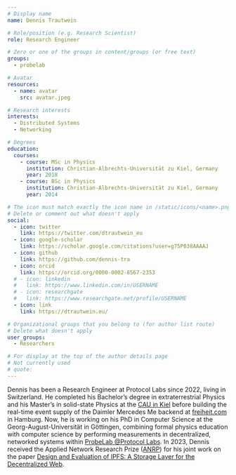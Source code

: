 ```yaml
---
# Display name
name: Dennis Trautwein

# Role/position (e.g. Research Scientist)
role: Research Engineer

# Zero or one of the groups in content/groups (or free text)
groups:
  - probelab

# Avatar
resources:
  - name: avatar
    src: avatar.jpeg

# Research interests
interests:
  - Distributed Systems
  - Networking

# Degrees
education:
  courses:
    - course: MSc in Physics
      institution: Christian-Albrechts-Universität zu Kiel, Germany
      year: 2018
    - course: BSc in Physics
      institution: Christian-Albrechts-Universität zu Kiel, Germany
      year: 2014

# The icon must match exactly the icon name in /static/icons/<name>.png
# Delete or comment out what doesn't apply
social:
  - icon: twitter
    link: https://twitter.com/dtrautwein_eu
  - icon: google-scholar
    link: https://scholar.google.com/citations?user=g75P038AAAAJ
  - icon: github
    link: https://github.com/dennis-tra
  - icon: orcid
    link: https://orcid.org/0000-0002-8567-2353
  # - icon: linkedin
  #   link: https://www.linkedin.com/in/USERNAME
  # - icon: researchgate
  #   link: https://www.researchgate.net/profile/USERNAME
  - icon: link
    link: https://dtrautwein.eu/

# Organizational groups that you belong to (for author list route)
# Delete what doesn't apply
user_groups:
  - Researchers

# For display at the top of the author details page
# Not currently used
# quote:
---
```


Dennis has been a Research Engineer at Protocol Labs since 2022, living in Switzerland. He completed his Bachelor’s degree in extraterrestrial Physics and his Master’s in solid-state Physics at the [CAU in Kiel](https://www.uni-kiel.de/) before building the real-time event supply of the Daimler Mercedes Me backend at [freiheit.com](https://freiheit.com/) in Hamburg. Now, he is working on his PhD in Computer Science at the Georg-August-Universität in Göttingen, combining formal physics education with computer science by performing measurements in decentralized, networked systems within [ProbeLab @Protocol Labs](https://pl-strflt.notion.site/ProbeLab-Protocol-Benchmarking-Optimization-a63238fd1b184d6f8fea4bb38d975208). In 2023, Dennis received the Applied Network Research Prize ([ANRP](https://irtf.org/anrp/)) for his joint work on the paper [Design and Evaluation of IPFS: A Storage Layer for the Decentralized Web](https://bafybeidbzzyvjuzuf7yjet27sftttod5fowge3nzr3ybz5uxxldsdonozq.ipfs.dweb.link/).
